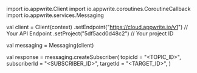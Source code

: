 import io.appwrite.Client
import io.appwrite.coroutines.CoroutineCallback
import io.appwrite.services.Messaging

val client = Client(context)
    .setEndpoint("https://cloud.appwrite.io/v1") // Your API Endpoint
    .setProject("5df5acd0d48c2") // Your project ID

val messaging = Messaging(client)

val response = messaging.createSubscriber(
    topicId = "<TOPIC_ID>", 
    subscriberId = "<SUBSCRIBER_ID>", 
    targetId = "<TARGET_ID>", 
)